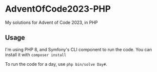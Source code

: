 # AdventOfCode2023-PHP
My solutions for Advent of Code 2023, in PHP

## Usage
I'm using PHP 8, and Symfony's CLI component to run the code. You can install it with `composer install`

To run the code for a day, use `php bin/solve Day#`.
